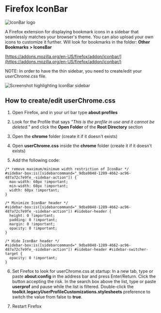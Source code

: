 # Firefox IconBar
![IconBar logo](https://addons.mozilla.org/user-media/addon_icons/2805/2805366-64.png?modified=07715e9d)

A Firefox extension for displaying bookmark icons in a sidebar that seamlessly matches your browser's theme. You can also upload your own icons to customize it further. Will look for bookmarks in the folder: **Other Bookmarks > IconsBar**

[https://addons.mozilla.org/en-US/firefox/addon/iconbar/](https://addons.mozilla.org/en-US/firefox/addon/iconbar/)
 
NOTE: In order to have the thin sidebar, you need to create/edit your _userChrome.css_ file.
 
![Screenshot highlighting IconBar sidebar](https://addons.mozilla.org/user-media/previews/full/314/314692.png?modified=1740251192)

## How to create/edit userChrome.css
1. Open Firefox, and in your url bar type **about:profiles**
   
2. Look for the Profile that says _"This is the profile in use and it cannot be deleted."_ and click the **Open Folder** of the **Root Directory** section
   
3. Open the **chrome** folder (create it if it doesn't exists)
   
4. Open **userChrome.css** inside the **chrome** folder (create it if it doesn't exists)
   
5. Add the following code:
```
/* remove maximum/minimum width restriction of IconBar */
#sidebar-box:is([sidebarcommand="_9dba9848-1289-4662-ac96-487a72c7e9fe_-sidebar-action"]) {
  max-width: 60px !important;
  min-width: 60px !important;
  width: 60px !important;
}

/* Minimize IconBar header */
#sidebar-box:is([sidebarcommand="_9dba9848-1289-4662-ac96-487a72c7e9fe_-sidebar-action"]) #sidebar-header {
  height: 0 !important;
  padding: 0 !important;
  margin: 0 !important;
  opacity: 0 !important;
}

/* Hide IconBar header */
#sidebar-box:is([sidebarcommand="_9dba9848-1289-4662-ac96-487a72c7e9fe_-sidebar-action"]) #sidebar-header #sidebar-switcher-target {
  opacity: 0 !important;
}
```

6. Set Firefox to look for userChrome.css at startup:
In a new tab, type or paste **about:config** in the address bar and press Enter/Return. Click the button accepting the risk.
In the search box above the list, type or paste **userprof** and pause while the list is filtered.
Double-click the **toolkit.legacyUserProfileCustomizations.stylesheets** preference to switch the value from false to **true**.

7. Restart Firefox
